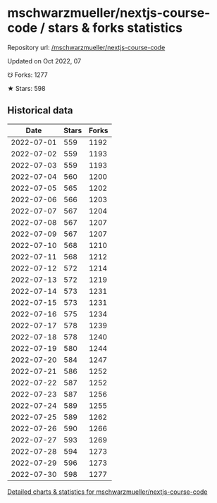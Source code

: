 # mschwarzmueller/nextjs-course-code / stars & forks statistics

Repository url: [/mschwarzmueller/nextjs-course-code](https://github.com/mschwarzmueller/nextjs-course-code)

Updated on Oct 2022, 07

☋ Forks: 1277

★ Stars: 598

## Historical data
| Date | Stars | Forks |
|------|-------|-------|
| 2022-07-01 | 559 | 1192 | 
| 2022-07-02 | 559 | 1193 | 
| 2022-07-03 | 559 | 1193 | 
| 2022-07-04 | 560 | 1200 | 
| 2022-07-05 | 565 | 1202 | 
| 2022-07-06 | 566 | 1203 | 
| 2022-07-07 | 567 | 1204 | 
| 2022-07-08 | 567 | 1207 | 
| 2022-07-09 | 567 | 1207 | 
| 2022-07-10 | 568 | 1210 | 
| 2022-07-11 | 568 | 1212 | 
| 2022-07-12 | 572 | 1214 | 
| 2022-07-13 | 572 | 1219 | 
| 2022-07-14 | 573 | 1231 | 
| 2022-07-15 | 573 | 1231 | 
| 2022-07-16 | 575 | 1234 | 
| 2022-07-17 | 578 | 1239 | 
| 2022-07-18 | 578 | 1240 | 
| 2022-07-19 | 580 | 1244 | 
| 2022-07-20 | 584 | 1247 | 
| 2022-07-21 | 586 | 1252 | 
| 2022-07-22 | 587 | 1252 | 
| 2022-07-23 | 587 | 1256 | 
| 2022-07-24 | 589 | 1255 | 
| 2022-07-25 | 589 | 1262 | 
| 2022-07-26 | 590 | 1266 | 
| 2022-07-27 | 593 | 1269 | 
| 2022-07-28 | 594 | 1273 | 
| 2022-07-29 | 596 | 1273 | 
| 2022-07-30 | 598 | 1277 | 


[Detailed charts & statistics for mschwarzmueller/nextjs-course-code](https://reviewgithub.com/rep/mschwarzmueller/nextjs-course-code)
